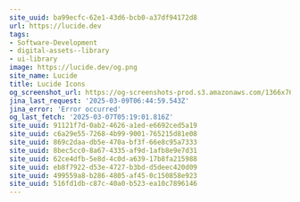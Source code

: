 ```yaml
---
site_uuid: ba99ecfc-62e1-43d6-bcb0-a37df94172d8
url: https://lucide.dev
tags:
- Software-Development
- digital-assets--library
- ui-library
image: https://lucide.dev/og.png
site_name: Lucide
title: Lucide Icons
og_screenshot_url: https://og-screenshots-prod.s3.amazonaws.com/1366x768/80/false/ce243bfa605e51b6ca4d100e83ae045bcecc7f24206c6d33c59aaf28646e4744.jpeg
jina_last_request: '2025-03-09T06:44:59.543Z'
jina_error: 'Error occurred'
og_last_fetch: '2025-03-07T05:19:01.816Z'
site_uuid: 91121f7d-0ab2-4626-a1ed-e6692ced5a19
site_uuid: c6a29e55-7268-4b99-9001-765215d81e08
site_uuid: 869c2daa-db5e-470a-bf3f-66e8c95a7333
site_uuid: 8bec5cc0-8a67-4335-af9d-1afb8e9e7d31
site_uuid: 62ce4dfb-5e8d-4c0d-a639-17b8fa215988
site_uuid: eb8f7922-d53e-4727-b3bd-d5deec420d09
site_uuid: 499559a8-b286-4805-af45-0c150858e923
site_uuid: 516fd1db-c87c-40a0-b523-ea10c7896146
---
```


